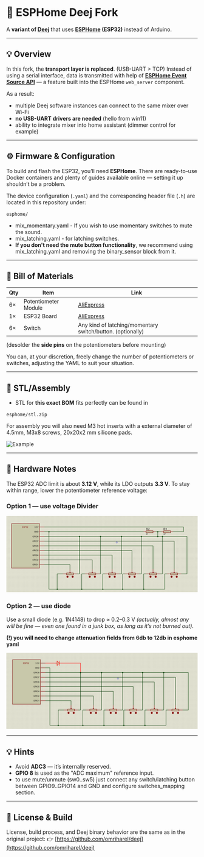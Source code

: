# 🧭 ESPHome Deej Fork

A **variant of [Deej](https://github.com/omriharel/deej)** that uses **[ESPHome](https://esphome.io/) (ESP32)** instead of Arduino.

---

## 💡 Overview

In this fork, the **transport layer is replaced**. (USB-UART > TCP)
Instead of using a serial interface, data is transmitted with help of **[ESPHome Event Source API](https://esphome.io/web-api/#event-source-api)** — a feature built into the ESPHome `web_server` component.

As a result:

* multiple Deej software instances can connect to the same mixer over Wi-Fi
* **no USB-UART drivers are needed** (hello from win11)
* ability to integrate mixer into home assistant (dimmer control for example)

---

## ⚙️ Firmware & Configuration

To build and flash the ESP32, you’ll need **ESPHome**.
There are ready-to-use Docker containers and plenty of guides available online — setting it up shouldn’t be a problem.

The device configuration (`.yaml`) and the corresponding header file (`.h`)
are located in this repository under:


```
esphome/
```

* mix_momentary.yaml - If you wish to use momentary switches to mute the sound. 
* mix_latching.yaml - for latching switches.
* **If you don't need the mute button functionality**, we recommend using mix_latching.yaml and removing the binary_sensor block from it.

---

## 🧾 Bill of Materials

| Qty | Item                 | Link                                                                |
| --- | -------------------- | ------------------------------------------------------------------- |
| 6×  | Potentiometer Module | [AliExpress](https://www.aliexpress.com/item/1005006733220962.html) |
| 1×  | ESP32 Board          | [AliExpress](https://www.aliexpress.com/item/1005009640243412.html) |
| 6×  | Switch               | Any kind of latching/momentary switch/button. (optionally)          |

  (desolder the **side pins** on the potentiometers before mounting)

  You can, at your discretion, freely change the number of potentiometers or switches, adjusting the YAML to suit your situation.

---

## 🔧 STL/Assembly

* STL for **this exact BOM** fits perfectly can be found in 

```
esphome/stl.zip
```

For assembly you will also need M3 hot inserts with a external diameter of 4.5mm, M3x8 screws, 20x20x2 mm silicone pads.

![Example](ref/20251021_223354.jpg)

---

## 🔌 Hardware Notes

The ESP32 ADC limit is about **3.12 V**, while its LDO outputs **3.3 V**.
To stay within range, lower the potentiometer reference voltage:

### Option 1 — use voltage Divider

![Voltage Divider](ref/1.png)

### Option 2 — use diode

Use a small diode (e.g. 1N4148) to drop ≈ 0.2–0.3 V
*(actually, almost any will be fine — even one found in a junk box, as long as it’s not burned out)*.


**(!) you will need to change attenuation fields from 6db to 12db in esphome yaml**

![Diode](ref/2.png)

---

## 💡 Hints

* Avoid **ADC3** — it’s internally reserved.
* **GPIO 8** is used as the "ADC maximum" reference input.
* to use mute/unmute (sw0..sw5) just connect any switch/latching button between GPIO9..GPIO14 and GND and configure switches_mapping section.

---

## 🧱 License & Build

License, build process, and Deej binary behavior are the same as in the original project:
👉 [https://github.com/omriharel/deej](https://github.com/omriharel/deej)
